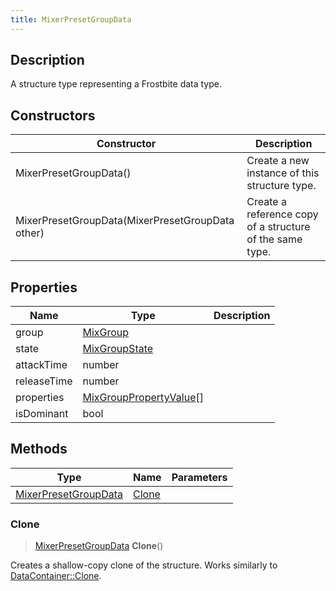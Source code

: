 ```yaml
---
title: MixerPresetGroupData
---
```

## Description

A structure type representing a Frostbite data type.

## Constructors

| Constructor                                      | Description                                              |
| ------------------------------------------------ | -------------------------------------------------------- |
| MixerPresetGroupData()                           | Create a new instance of this structure type.            |
| MixerPresetGroupData(MixerPresetGroupData other) | Create a reference copy of a structure of the same type. |

## Properties

| Name        | Type                                               | Description |
| ----------- | -------------------------------------------------- | ----------- |
| group       | [MixGroup](MixGroup)                               |             |
| state       | [MixGroupState](MixGroupState)                     |             |
| attackTime  | number                                             |             |
| releaseTime | number                                             |             |
| properties  | [MixGroupPropertyValue](MixGroupPropertyValue)\[\] |             |
| isDominant  | bool                                               |             |

## Methods

| Type                                         | Name            | Parameters |
| -------------------------------------------- | --------------- | ---------- |
| [MixerPresetGroupData](MixerPresetGroupData) | [Clone](#clone) |            |

### Clone

> [MixerPresetGroupData](MixerPresetGroupData) **Clone**()

Creates a shallow-copy clone of the structure. Works similarly to [DataContainer::Clone](/vext/ref/shared/class/datacontainer#clone).
